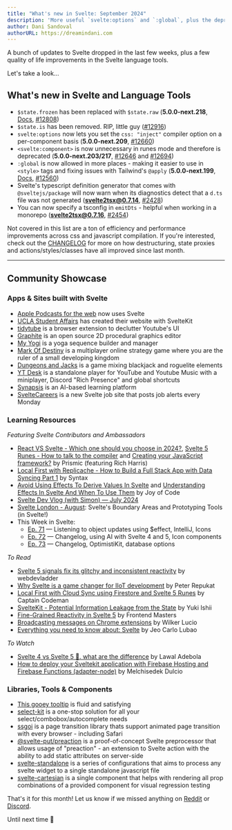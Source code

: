 ```yaml
---
title: "What's new in Svelte: September 2024"
description: 'More useful `svelte:options` and `:global`, plus the deprecation of `<svelte:component>` in Svelte 5'
author: Dani Sandoval
authorURL: https://dreamindani.com
---
```


A bunch of updates to Svelte dropped in the last few weeks, plus a few quality of life improvements in the Svelte language tools.

Let's take a look...

## What's new in Svelte and Language Tools

- `$state.frozen` has been replaced with `$state.raw` (**5.0.0-next.218**, [Docs](https://svelte-5-preview.vercel.app/docs/runes#state-raw), [#12808](https://github.com/sveltejs/svelte/pull/12808))
- `$state.is` has been removed. RIP, little guy ([#12916](https://github.com/sveltejs/svelte/pull/12916))
- `svelte:options` now lets you set the `css: "inject"` compiler option on a per-component basis (**5.0.0-next.209**, [#12660](https://github.com/sveltejs/svelte/pull/12660))
- `<svelte:component>` is now unnecessary in runes mode and therefore is deprecated (**5.0.0-next.203/217**, [#12646](https://github.com/sveltejs/svelte/pull/12646) and [#12694](https://github.com/sveltejs/svelte/pull/12694))
- `:global` is now allowed in more places - making it easier to use in `<style>` tags and fixing issues with Tailwind's `@apply` (**5.0.0-next.199**, [Docs](https://github.com/sveltejs/svelte/blob/main/documentation/docs/02-template-syntax/05-styles-and-classes.md), [#12560](https://github.com/sveltejs/svelte/pull/12560))
- Svelte's typescript definition generator that comes with `@sveltejs/package` will now warn when its diagnostics detect that a `d.ts` file was not generated (**svelte2tsx@0.7.14**, [#2428](https://github.com/sveltejs/language-tools/pull/2428))
- You can now specify a tsconfig in `emitDts` - helpful when working in a monorepo (**svelte2tsx@0.7.16**, [#2454](https://github.com/sveltejs/language-tools/pull/2454))

Not covered in this list are a ton of efficiency and performance improvements across css and javascript compilation. If you're interested, check out the [CHANGELOG](https://github.com/sveltejs/svelte/blob/main/packages/svelte/CHANGELOG.md) for more on how destructuring, state proxies and actions/styles/classes have all improved since last month.

---

## Community Showcase

### Apps & Sites built with Svelte

- [Apple Podcasts for the web](https://podcasts.apple.com/us/browse) now uses Svelte
- [UCLA Student Affairs](https://www.studentaffairs.ucla.edu/) has created their website with SvelteKit
- [tidytube](https://github.com/kakajuro/tidytube) is a browser extension to declutter Youtube's UI
- [Graphite](https://graphite.rs/blog/graphite-progress-report-q2-2024/) is an open source 2D procedural graphics editor
- [My Yogi](https://www.yogi.my/) is a yoga sequence builder and manager
- [Mark Of Destiny](https://markofdestiny.com/) is a multiplayer online strategy game where you are the ruler of a small developing kingdom
- [Dungeons and Jacks](https://github.com/deozza/roguejack) is a game mixing blackjack and roguelite elements
- [YT Desk](https://github.com/isaxk/ytdesk) is a standalone player for YouTube and Youtube Music with a miniplayer, Discord "Rich Presence" and global shortcuts
- [Synapsis](https://h.tronic247.com/introducing-synapsis-the-complete-ai-based-learning-platform) is an AI-based learning platform
- [SvelteCareers](https://sveltecareers.com/) is a new Svelte job site that posts job alerts every Monday

### Learning Resources

_Featuring Svelte Contributors and Ambassadors_

- [React VS Svelte - Which one should you choose in 2024?](https://www.youtube.com/watch?v=fR6DFKq13J0), [Svelte 5 Runes - How to talk to the compiler](https://www.youtube.com/watch?v=_SpO5T96AYY) and [Creating your JavaScript framework?](https://www.youtube.com/watch?v=i-BkN3rTK0Q) by Prismic (featuring Rich Harris)
- [Local First with Replicache - How to Build a Full Stack App with Data Syncing Part 1](https://www.youtube.com/watch?v=7gZGVT5wdX4) by Syntax
- [Avoid Using Effects To Derive Values In Svelte](https://www.youtube.com/watch?v=7N4maEDhy4w) and [Understanding Effects In Svelte And When To Use Them](https://www.youtube.com/watch?v=HRz_rU2BlZc) by Joy of Code
- [Svelte Dev Vlog (with Simon) — July 2024](https://www.youtube.com/watch?v=uqnbA1xDe8k)
- [Svelte London - August](https://www.youtube.com/watch?v=QUdntTVombw): Svelte's Boundary Areas and Prototyping Tools (in Svelte!)
- This Week in Svelte:
  - [Ep. 71](https://www.youtube.com/watch?v=cdbSCoJ6_SU) — Listening to object updates using $effect, IntelliJ, Icons
  - [Ep. 72](https://www.youtube.com/watch?v=g_XLZlrGEuc) — Changelog, using AI with Svelte 4 and 5, Icon components
  - [Ep. 73](https://www.youtube.com/watch?v=w1PfHMMbkvw) — Changelog, OptimistiKit, database options

_To Read_

- [Svelte 5 signals fix its glitchy and inconsistent reactivity](https://www.webdevladder.net/blog/svelte-5-signals-fix-its-glitchy-and-inconsistent-reactivity) by webdevladder
- [Why Svelte is a game changer for IIoT development](https://behind.flatspot.pictures/svelte-for-iiot-hmis-the-future-of-industrial-interfaces/) by Peter Repukat
- [Local First with Cloud Sync using Firestore and Svelte 5 Runes](https://captaincodeman.com/local-first-with-cloud-sync-using-firestore-and-svelte-5-runes) by Captain Codeman
- [SvelteKit - Potential Information Leakage from the State](https://blog.yuki-dev.com/blogs/jv8q0pt_42vl#hef725b6a43) by Yuki Ishii
- [Fine-Grained Reactivity in Svelte 5](https://frontendmasters.com/blog/fine-grained-reactivity-in-svelte-5/) by Frontend Masters
- [Broadcasting messages on Chrome extensions](https://medium.com/@wilkerlucio/broadcasting-messages-on-chrome-extensions-6f7718c662f5) by Wilker Lucio
- [Everything you need to know about: Svelte](https://medium.com/@jeooocarlo/everything-you-need-to-know-about-svelte-b63ff0f5d1b4) by Jeo Carlo Lubao

_To Watch_

- [Svelte 4 vs Svelte 5 🎇. what are the difference](https://www.youtube.com/watch?v=CbZUXGhxZX8) by Lawal Adebola
- [How to deploy your Sveltekit application with Firebase Hosting and Firebase Functions (adapter-node)](https://www.youtube.com/watch?v=Yle8DtdMYmo) by Melchisedek Dulcio

### Libraries, Tools & Components

- [This gooey tooltip](https://svelte.dev/repl/790fd75f954846be83afaa9e5ea821a8?version=4.2.18) is fluid and satisfying
- [select-kit](https://github.com/snehalbaghel/select-kit) is a one-stop solution for all your select/combobox/autocomplete needs
- [ssgoi](https://github.com/meursyphus/ssgoi) is a page transition library thats support animated page transition with every browser - including Safari
- [@svelte-put/preaction](https://svelte-put-next.vnphanquang.com/docs/preaction) is a proof-of-concept Svelte preprocessor that allows usage of "preaction" - an extension to Svelte action with the ability to add static attributes on server-side
- [svelte-standalone](https://github.com/brenoliradev/svelte-standalone) is a series of configurations that aims to process any svelte widget to a single standalone javascript file
- [svelte-cartesian](https://github.com/theetrain/svelte-cartesian) is a single component that helps with rendering all prop combinations of a provided component for visual regression testing

That's it for this month! Let us know if we missed anything on [Reddit](https://www.reddit.com/r/sveltejs/) or [Discord](https://discord.gg/svelte).

Until next time 👋
